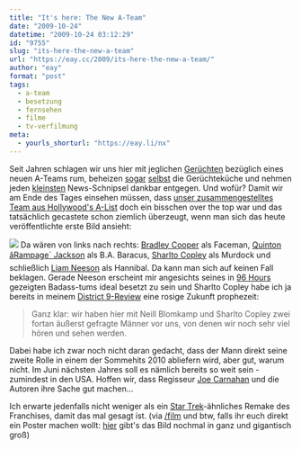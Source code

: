 ```yaml
---
title: "It's here: The New A-Team"
date: "2009-10-24"
datetime: "2009-10-24 03:12:29"
id: "9755"
slug: "its-here-the-new-a-team"
url: "https://eay.cc/2009/its-here-the-new-a-team/"
author: "eay"
format: "post"
tags:
  - a-team
  - besetzung
  - fernsehen
  - filme
  - tv-verfilmung
meta:
  - yourls_shorturl: "https://eay.li/nx"
---
```


Seit Jahren schlagen wir uns hier mit jeglichen [Gerüchten](//eay.cc/tag/a-team+geruechte/) bezüglich eines neuen A-Teams rum, beheizen [sogar](//eay.cc/2007/john-singleton-ist-das-a-team/) [selbst](//eay.cc/2008/woody-harrelson-ist-murdock/) die Gerüchteküche und nehmen jeden [kleinsten](//eay.cc/2008/rampage-jackson-als-ba-baracus/) News-Schnipsel dankbar entgegen. Und wofür? Damit wir am Ende des Tages einsehen müssen, dass [unser zusammengestelltes Team aus Hollywood's A-List](//eay.cc/2007/the-new-a-team/) doch ein bisschen over the top war und das tatsächlich gecastete schon ziemlich überzeugt, wenn man sich das heute veröffentlichte erste Bild ansieht:

![](https://eay.cc/uploads/2009/ateam2.jpg) Da wären von links nach rechts: [Bradley Cooper](http://www.imdb.com/name/nm0177896/) als Faceman, [Quinton âRampage´ Jackson](http://www.imdb.com/name/nm1961693/) als B.A. Baracus, [Sharlto Copley](http://www.imdb.com/name/nm1663205/) als Murdock und schließlich [Liam Neeson](http://www.imdb.com/name/nm0000553/) als Hannibal. Da kann man sich auf keinen Fall beklagen. Gerade Neeson erscheint mir angesichts seines in [96 Hours](http://www.amazon.de/exec/obidos/ASIN/B0029VVOB2/eayznet-21) gezeigten Badass-tums ideal besetzt zu sein und Sharlto Copley habe ich ja bereits in meinem [District 9-Review](//eay.cc/2009/district-9-review/) eine rosige Zukunft prophezeit:

> Ganz klar: wir haben hier mit Neill Blomkamp und Sharlto Copley zwei fortan äußerst gefragte Männer vor uns, von denen wir noch sehr viel hören und sehen werden.

Dabei habe ich zwar noch nicht daran gedacht, dass der Mann direkt seine zweite Rolle in einem der Sommehits 2010 abliefern wird, aber gut, warum nicht. Im Juni nächsten Jahres soll es nämlich bereits so weit sein - zumindest in den USA. Hoffen wir, dass Regisseur [Joe Carnahan](http://www.imdb.com/name/nm0138620/) und die Autoren ihre Sache gut machen...

Ich erwarte jedenfalls nicht weniger als ein [Star Trek](//eay.cc/2009/star-trek-2-punkt-0/)\-ähnliches Remake des Franchises, damit das mal gesagt ist. (via [/film](http://www.slashfilm.com/2009/10/23/first-official-look-the-a-team/) und btw, falls ihr euch direkt ein Poster machen wollt: [hier](http://media2.slashfilm.com/slashfilm/images/ATEAM_REV_01_10-10-09.jpg) gibt's das Bild nochmal in ganz und gigantisch groß)
